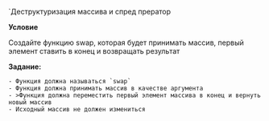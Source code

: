 `Деструктуризация массива и спред прератор

**Условие**

Создайте функцию swap, которая будет принимать массив, первый элемент ставить в конец и возвращать результат

**Задание:**

    - Функция должна называться `swap`
    - Функция должна принимать массив в качестве аргумента
    - >Функция должна переместить первый элемент массива в конец и вернуть новый массив
    - Исходный массив не должен измениться

